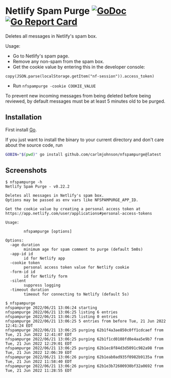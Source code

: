 # Netlify Spam Purge [![GoDoc](https://godoc.org/github.com/carlmjohnson/nfspampurge?status.svg)](https://godoc.org/github.com/carlmjohnson/nfspampurge) [![Go Report Card](https://goreportcard.com/badge/github.com/carlmjohnson/nfspampurge)](https://goreportcard.com/report/github.com/carlmjohnson/nfspampurge)

Deletes all messages in Netlify's spam box.

Usage:

- Go to Netlify's spam page.
- Remove any non-spam from the spam box.
- Get the cookie value by entering this in the developer console:

```
copy(JSON.parse(localStorage.getItem("nf-session")).access_token)
```

- Run `nfspampurge -cookie COOKIE_VALUE`

To prevent new incoming messages from being deleted before being reviewed, by default messages must be at least 5 minutes old to be purged.

## Installation

First install [Go](http://golang.org).

If you just want to install the binary to your current directory and don't care about the source code, run

```bash
GOBIN="$(pwd)" go install github.com/carlmjohnson/nfspampurge@latest
```

## Screenshots

```
$ nfspampurge -h
Netlify Spam Purge - v0.22.2

Deletes all messages in Netlify's spam box.
Options may be passed as env vars like NFSPAMPURGE_APP_ID.

Get the cookie value by creating a personal access token at https://app.netlify.com/user/applications#personal-access-tokens

Usage:

        nfspampurge [options]

Options:
  -age duration
        minimum age for spam comment to purge (default 5m0s)
  -app-id id
        id for Netlify app
  -cookie token
        personal access token value for Netlify cookie
  -form-id id
        id for Netlify form
  -silent
        suppress logging
  -timeout duration
        timeout for connecting to Netlify (default 5s)

$ nfspampurge
nfspampurge 2022/06/21 13:06:24 starting
nfspampurge 2022/06/21 13:06:25 listing 6 entries
nfspampurge 2022/06/21 13:06:25 listing 0 entries
nfspampurge 2022/06/21 13:06:25 5 entries from before Tue, 21 Jun 2022 12:41:24 EDT
nfspampurge 2022/06/21 13:06:25 purging 62b1f4a3ae850c0ff1cdcaef from Tue, 21 Jun 2022 12:41:07 EDT
nfspampurge 2022/06/21 13:06:25 purging 62b1f1cd0108fd0e4aa5e9b7 from Tue, 21 Jun 2022 12:29:01 EDT
nfspampurge 2022/06/21 13:06:25 purging 62b1ec8f84d3d5091c982a98 from Tue, 21 Jun 2022 12:06:39 EDT
nfspampurge 2022/06/21 13:06:26 purging 62b1eab0ad935f0982b9135a from Tue, 21 Jun 2022 11:58:40 EDT
nfspampurge 2022/06/21 13:06:26 purging 62b1e3b72600930bf32a0692 from Tue, 21 Jun 2022 11:28:55 EDT
```
